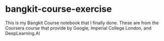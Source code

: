 # bangkit-course-exercise
This is my Bangkit Course notebook that I finally done. These are from the Coursera course that provide by Google, Imperial College London, and DeepLearning.AI
